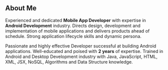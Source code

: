 ## About Me
Experienced and dedicated <b>Mobile App Developer</b> with expertise in <b>Android Development</b> industry. Directs design, development and implementation of mobile applications and delivers products ahead of schedule. Strong application lifecycle skills and dynamic persona. 

Passionate and highly effective Developer successful at building Android applications. Well-educated and poised with <b>2 years</b> of expertise. Trained in Android and Desktop Development industry with Java, JavaScript, HTML, XML, JSX, NoSQL, Algorithms and Data Structure knowledge.
